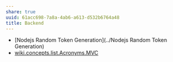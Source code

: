 ```yaml
---
share: true
uuid: 61acc698-7a8a-4ab6-a613-d532b6764a48
title: Backend
---
```

* [Nodejs Random Token Generation](../Nodejs Random Token Generation)
* [wiki.concepts.list.Acronyms.MVC](../dentropydaemon-wiki/Wiki/Acronyms/MVC)